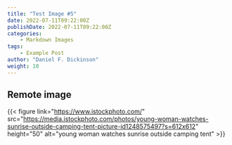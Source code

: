 ```yaml
---
title: "Test Image #5"
date: 2022-07-11T09:22:00Z
publishDate: 2022-07-11T09:22:00Z
categories:
    - Markdown Images
tags:
    - Example Post
author: "Daniel F. Dickinson"
weight: 10
---
```


## Remote image

{{< figure link="https://www.istockphoto.com/" src="https://media.istockphoto.com/photos/young-woman-watches-sunrise-outside-camping-tent-picture-id1248575497?s=612x612" height="50" alt="young woman watches sunrise outside camping tent" >}}
